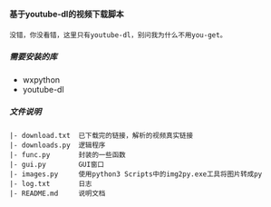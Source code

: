 #### 基于youtube-dl的视频下载脚本
	
	没错，你没看错，这里只有youtube-dl，别问我为什么不用you-get。	

##### 需要安装的库

* wxpython 
* youtube-dl

##### 文件说明

	|- download.txt  已下载完的链接，解析的视频真实链接
	|- downloads.py  逻辑程序
	|- func.py       封装的一些函数
	|- gui.py        GUI窗口
	|- images.py     使用python3 Scripts中的img2py.exe工具将图片转成py
	|- log.txt       日志
	|- README.md     说明文档


